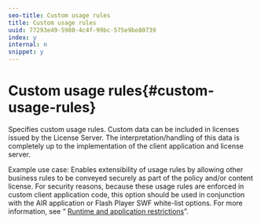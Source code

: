 ```yaml
---
seo-title: Custom usage rules
title: Custom usage rules
uuid: 77293e49-5980-4c4f-99bc-575e9be80739
index: y
internal: n
snippet: y
---
```


# Custom usage rules{#custom-usage-rules}

Specifies custom usage rules. Custom data can be included in licenses issued by the License Server. The interpretation/handling of this data is completely up to the implementation of the client application and license server.

Example use case: Enables extensibility of usage rules by allowing other business rules to be conveyed securely as part of the policy and/or content license. For security reasons, because these usage rules are enforced in custom client application code, this option should be used in conjunction with the AIR application or Flash Player SWF white-list options. For more information, see “ [Runtime and application restrictions](../../../../aaxs-protecting-content/content-introduction/content-usage-rules/content-runtime-application-restrictions/content-runtime-application-restrictions.md)”. 
